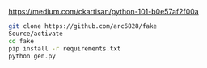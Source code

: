 https://medium.com/ckartisan/python-101-b0e57af2f00a

```bash
git clone https://github.com/arc6828/fake
Source/activate
cd fake
pip install -r requirements.txt
python gen.py
```

